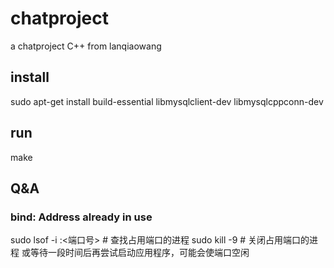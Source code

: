 # chatproject
a chatproject C++ from lanqiaowang

## install
sudo apt-get install build-essential libmysqlclient-dev libmysqlcppconn-dev

## run
make

## Q&A
### bind: Address already in use
sudo lsof -i :<端口号> # 查找占用端口的进程
sudo kill -9 <PID> # 关闭占用端口的进程
或等待一段时间后再尝试启动应用程序，可能会使端口空闲